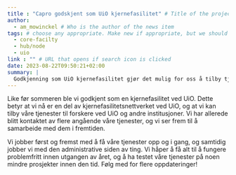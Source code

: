 ```yaml
---
title : "Capro godskjent som UiO kjernefasilitet" # Title of the project
author: 
  - am_mowinckel # Who is the author of the news item
tags: # choose any appropriate. Make new if appropriate, but we should not have too many overall categories. 
  - core-facilty
  - hub/node
  - uio
link : "" # URL that opens if search icon is clicked
date: 2023-08-22T09:50:21+02:00
summary: |
  Godkjenning som UiO kjernefasilitet gjør det mulig for oss å tilby tjenester til forskere ved UiO og andre institusjoner.
---
```


Like før sommeren ble vi godkjent som en kjernefasilitet ved UiO.
Dette betyr at vi nå er en del av kjernefasilitetsnettverket ved UiO, og at vi kan tilby våre tjenester til forskere ved UiO og andre institusjoner.
Vi har allerede blitt kontaktet av flere angående våre tjenester, og vi ser frem til å samarbeide med dem i fremtiden.

Vi jobber først og fremst med å få våre tjenester opp og i gang, og samtidig jobber vi med den administrative siden av ting.
Vi håper å få alt til å fungere problemfritt innen utgangen av året, og å ha testet våre tjenester på noen mindre prosjekter innen den tid.
Følg med for flere oppdateringer!
